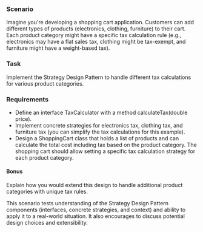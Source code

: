 ### Scenario
Imagine you're developing a shopping cart application. Customers can add different types of products (electronics, clothing, furniture) to their cart. Each product category might have a specific tax calculation rule (e.g., electronics may have a flat sales tax, clothing might be tax-exempt, and furniture might have a weight-based tax).

### Task
Implement the Strategy Design Pattern to handle different tax calculations for various product categories.

### Requirements

- Define an interface TaxCalculator with a method calculateTax(double price).
- Implement concrete strategies for electronics tax, clothing tax, and furniture tax (you can simplify the tax calculations for this example).
- Design a ShoppingCart class that holds a list of products and can calculate the total cost including tax based on the product category. The shopping cart should allow setting a specific tax calculation strategy for each product category.

#### Bonus
Explain how you would extend this design to handle additional product categories with unique tax rules.

This scenario tests understanding of the Strategy Design Pattern components (interfaces, concrete strategies, and context) and ability to apply it to a real-world situation. It also encourages to discuss potential design choices and extensibility.